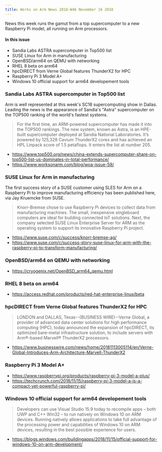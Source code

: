 ```yaml
---
title: Works on Arm News 2018-W46 November 16 2018
---
```


News this week runs the gamut from a top supercomputer
to a new Raspberry Pi model, all running on Arm 
processors.

#### In this issue

* Sandia Labs ASTRA supercomputer in Top500 list
* SUSE Linux for Arm in manufacturing
* OpenBSD/arm64 on QEMU with networking
* RHEL 8 beta on arm64
* hpcDIRECT from Verne Global features ThunderX2 for HPC
* Raspberry Pi 3 Model A+
* Windows 10 official support for arm64 developement tools

### Sandia Labs ASTRA supercomputer in Top500 list

Arm is well represented at this week's SC18 supercomputing
show in Dallas. Leading the news is the appearance of
Sandia's "Astra" supercomputer on the TOP500 ranking of
the world's fastest systems.

> For the first time, an ARM-powered supercomputer has made it into
the TOP500 rankings. The new system, known as Astra, is an HPE-built
supercomputer deployed at Sandia National Laboratories. It’s powered
by 125,328 Cavium ThunderX2 cores and has achieved an HPL Linpack
score of 1.5 petaflops. It enters the list at number 205.

* https://www.top500.org/news/china-extends-supercomputer-share-on-top500-list-us-dominates-in-total-performance/
* https://www.worksonarm.com/blog/woa-issue-59/

### SUSE Linux for Arm in manufacturing

The first success story of a SUSE customer using SLES for Arm on a 
Raspberry Pi to improve manufacturing efficiency has been published here,
via Jay Kruemcke from SUSE.

> Knorr-Bremse chose to use Raspberry Pi devices to collect data from 
manufacturing machines. The small, inexpensive singleboard computers are 
ideal for building connected IoT solutions. Next, the company selected 
SUSE Linux Enterprise Server for ARM as the operating system to 
support its innovative Raspberry Pi project.

* https://www.suse.com/c/success/knorr-bremse-ag/
* https://www.suse.com/c/success-story-suse-linux-for-arm-with-the-raspberry-pi-to-transform-manufacturing/

### OpenBSD/arm64 on QEMU with networking

* https://cryogenix.net/OpenBSD_arm64_qemu.html

### RHEL 8 beta on arm64

* https://access.redhat.com/products/red-hat-enterprise-linux/beta

### hpcDIRECT from Verne Global features ThunderX2 for HPC

> LONDON and DALLAS, Texas--(BUSINESS WIRE)--Verne Global, a provider
of advanced data center solutions for high performance computing
(HPC), today announced the expansion of hpcDIRECT, its optimized
bare-metal infrastructure solution, to include servers with Arm®-based
Marvell® ThunderX2 processors.

* https://www.businesswire.com/news/home/20181113005114/en/Verne-Global-Introduces-Arm-Architecture-Marvell-ThunderX2

### Raspberry Pi 3 Model A+

* https://www.raspberrypi.org/products/raspberry-pi-3-model-a-plus/
* https://techcrunch.com/2018/11/15/raspberry-pi-3-model-a-is-a-compact-yet-powerful-raspberry-pi/

### Windows 10 official support for arm64 developement tools

> Developers can use Visual Studio 15.9 today to recompile apps –
both UWP and C++ Win32 – to run natively on Windows 10 on ARM
devices. Running natively allows applications to take full advantage
of the processing power and capabilities of Windows 10 on ARM
devices, resulting in the best possible experience for users.

* https://blogs.windows.com/buildingapps/2018/11/15/official-support-for-windows-10-on-arm-development/
